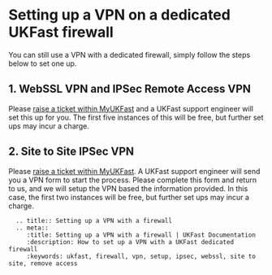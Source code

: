 # Setting up a VPN on a dedicated UKFast firewall

You can still use a VPN with a dedicated firewall, simply follow the steps below to set one up.

## 1. WebSSL VPN and IPSec Remote Access VPN

Please [raise a ticket within MyUKFast](https://my.ukfast.co.uk/pss/add.php) and a UKFast support engineer will set this up for you. The first five instances of this will be free, but further set ups may incur a charge.

## 2. Site to Site IPSec VPN

Please [raise a ticket within MyUKFast](https://my.ukfast.co.uk/pss/add.php). A UKFast support engineer will send you a VPN form to start the process. Please complete this form and return to us, and we will setup the VPN based the information provided. In this case, the first two instances will be free, but further set ups may incur a charge.


```eval_rst
  .. title:: Setting up a VPN with a firewall
  .. meta::
     :title: Setting up a VPN with a firewall | UKFast Documentation
     :description: How to set up a VPN with a UKFast dedicated firewall
     :keywords: ukfast, firewall, vpn, setup, ipsec, webssl, site to site, remove access
```
